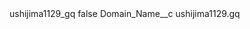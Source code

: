 <?xml version="1.0" encoding="UTF-8"?>
<CustomMetadata xmlns="http://soap.sforce.com/2006/04/metadata" xmlns:xsi="http://www.w3.org/2001/XMLSchema-instance" xmlns:xsd="http://www.w3.org/2001/XMLSchema">
    <label>ushijima1129_gq</label>
    <protected>false</protected>
    <values>
        <field>Domain_Name__c</field>
        <value xsi:type="xsd:string">ushijima1129.gq</value>
    </values>
</CustomMetadata>
